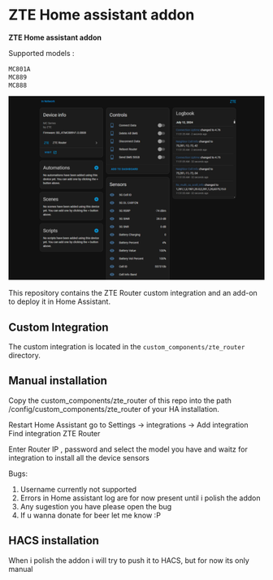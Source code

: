 # ZTE Home assistant addon
**ZTE Home assistant addon**

Supported models : 

```
MC801A
MC889
MC888
```
![enter image description here](https://raw.githubusercontent.com/Kajkac/ZTE-MC-Home-assistant-repo/main/zte.png)

This repository contains the ZTE Router custom integration and an add-on to deploy it in Home Assistant.

## Custom Integration

The custom integration is located in the `custom_components/zte_router` directory.

## Manual installation

Copy the custom_components/zte_router of this repo into the path /config/custom_components/zte_router of your HA installation.

Restart Home Assistant go to Settings -> integrations -> Add integration 
Find integration ZTE Router 

Enter Router IP , password and select the model you have and waitz for integration to install all the device sensors

Bugs: 

1. Username currently not supported
2. Errors in Home assistant log are for now present until i polish the addon 
3. Any sugestion you have please open the bug 
4. If u wanna donate for beer let me know :P 

## HACS installation

When i polish the addon i will try to push it to HACS, but for now its only manual
